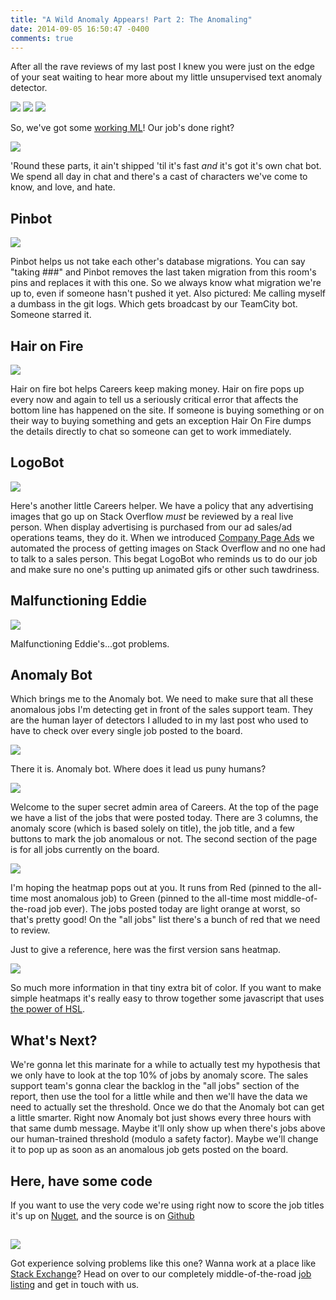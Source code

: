 ```yaml
---
title: "A Wild Anomaly Appears! Part 2: The Anomaling"
date: 2014-09-05 16:50:47 -0400
comments: true
---
```


After all the rave reviews of my last post I knew you were just on the edge of your seat waiting to hear more about my little unsupervised text anomaly detector. 

<a href="http://i.imgur.com/94aVQ7k.png"><img class="center" src="http://i.imgur.com/94aVQ7k.png" /></a>
<a href="http://i.imgur.com/9JSJPYd.png"><img class="center" src="http://i.imgur.com/9JSJPYd.png" /></a>
<a href="http://i.imgur.com/MShsVz7.png"><img class="center" src="http://i.imgur.com/MShsVz7.png" /></a>

So, we've got some [working ML](http://jasonpunyon.com/blog/2014/09/02/a-wild-anomaly-appears/)! Our job's done right?

<a href="http://i.imgur.com/aSHZLkH.png"><img class="center" src="http://i.imgur.com/aSHZLkH.png" /></a>

'Round these parts, it ain't shipped 'til it's fast *and* it's got it's own chat bot. We spend all day in chat and there's a cast of characters we've come to know, and love, and hate.

## Pinbot

<a href="http://imgur.com/qaqcvek.png"><img class="center" src="http://imgur.com/qaqcvek.png" /></a>

Pinbot helps us not take each other's database migrations. You can say "taking ###" and Pinbot removes the last taken migration from this room's pins and replaces it with this one. So we always know what migration we're up to, even if someone hasn't pushed it yet. Also pictured: Me calling myself a dumbass in the git logs. Which gets broadcast by our TeamCity bot. Someone starred it.

## Hair on Fire

<a href="http://i.imgur.com/yt2rLV4.png"><img class="center" src="http://i.imgur.com/yt2rLV4.png" /></a>

Hair on fire bot helps Careers keep making money. Hair on fire pops up every now and again to tell us a seriously critical error that affects the bottom line has happened on the site. If someone is buying something or on their way to buying something and gets an exception Hair On Fire dumps the details directly to chat so someone can get to work immediately.

## LogoBot

<a href="http://i.imgur.com/CGCeY9l.png"><img class="center" src="http://i.imgur.com/CGCeY9l.png" /></a>

Here's another little Careers helper. We have a policy that any advertising images that go up on Stack Overflow *must* be reviewed by a real live person. When display advertising is purchased from our ad sales/ad operations teams, they do it. When we introduced [Company Page Ads](http://careers.stackoverflow.com/products/company-pages) we automated the process of getting images on Stack Overflow and no one had to talk to a sales person. This begat LogoBot who reminds us to do our job and make sure no one's putting up animated gifs or other such tawdriness.

## Malfunctioning Eddie

<a href="http://i.imgur.com/KvswKSK.png"><img class="center" src="http://i.imgur.com/KvswKSK.png" /></a>

Malfunctioning Eddie's...got problems. 

## Anomaly Bot

Which brings me to the Anomaly bot. We need to make sure that all these anomalous jobs I'm detecting get in front of the sales support team. They are the human layer of detectors I alluded to in my last post who used to have to check over every single job posted to the board. 

<a href="http://i.imgur.com/ZJDszbV.png"><img class="center" src="http://i.imgur.com/ZJDszbV.png" /></a>

There it is. Anomaly bot. Where does it lead us puny humans?

<a href="http://i.imgur.com/zBsNv8n.png"><img class="center" src="http://i.imgur.com/zBsNv8n.png" /></a>

Welcome to the super secret admin area of Careers. At the top of the page we have a list of the jobs that were posted today. There are 3 columns, the anomaly score (which is based solely on title), the job title, and a few buttons to mark the job anomalous or not. The second section of the page is for all jobs currently on the board.

<a href="http://i.imgur.com/6WOgbJV.png"><img class="center" src="http://i.imgur.com/6WOgbJV.png" /></a>

I'm hoping the heatmap pops out at you. It runs from Red (pinned to the all-time most anomalous job) to Green (pinned to the all-time most middle-of-the-road job ever). The jobs posted today are light orange at worst, so that's pretty good! On the "all jobs" list there's a bunch of red that we need to review.

Just to give a reference, here was the first version sans heatmap.

<a href="http://i.imgur.com/qawGqwB.png"><img class="center" src="http://i.imgur.com/qawGqwB.png" /></a>

So much more information in that tiny extra bit of color. If you want to make simple heatmaps it's really easy to throw together some javascript that uses [the power of HSL](http://stackoverflow.com/questions/340209/generate-colors-between-red-and-green-for-a-power-meter/340214).

## What's Next?

We're gonna let this marinate for a while to actually test my hypothesis that we only have to look at the top 10% of jobs by anomaly score. The sales support team's gonna clear the backlog in the "all jobs" section of the report, then use the tool for a little while and then we'll have the data we need to actually set the threshold. Once we do that the Anomaly bot can get a little smarter. Right now Anomaly bot just shows every three hours with that same dumb message. Maybe it'll only show up when there's jobs above our human-trained threshold (modulo a safety factor). Maybe we'll change it to pop up as soon as an anomalous job gets posted on the board.

## Here, have some code

If you want to use the very code we're using right now to score the job titles it's up on [Nuget](http://www.nuget.org/packages/AnomalousText/), and the source is on [Github](https://github.com/JasonPunyon/AnomalousText)

<h2></h2>

<a href="http://careers.stackoverflow.com/jobs/62161"><img class="left" src="http://i.imgur.com/iqLGcMN.png" /></a>

Got experience solving problems like this one? Wanna work at a place like [Stack Exchange](http://stackexchange.com/work-here)? Head on over to our completely middle-of-the-road [job listing](http://careers.stackoverflow.com/jobs/62161) and get in touch with us.


